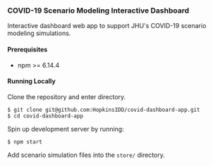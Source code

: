 ### COVID-19 Scenario Modeling Interactive Dashboard

Interactive dashboard web app to support JHU's COVID-19 scenario modeling simulations.

#### Prerequisites

- npm >= 6.14.4

#### Running Locally

Clone the repository and enter directory.

```console
$ git clone git@github.com:HopkinsIDD/covid-dashboard-app.git
$ cd covid-dashboard-app
```

Spin up development server by running:
```console
$ npm start
```

Add scenario simulation files into the `store/` directory.